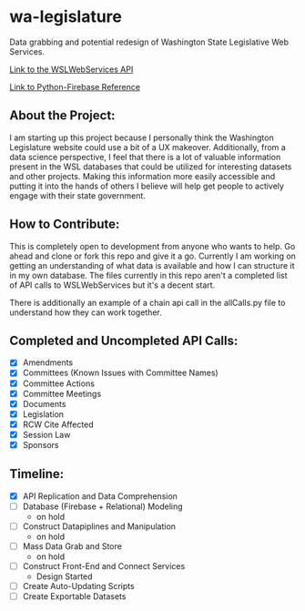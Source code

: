 # wa-legislature
Data grabbing and potential redesign of Washington State Legislative Web Services.

[Link to the WSLWebServices API](http://wslwebservices.leg.wa.gov/#Table1)

[Link to Python-Firebase Reference](https://pypi.python.org/pypi/python-firebase/1.2)

## About the Project:
I am starting up this project because I personally think the Washington Legislature website could use a bit of a UX makeover.
Additionally, from a data science perspective, I feel that there is a lot of valuable information present in the WSL databases that
could be utilized for interesting datasets and other projects. Making this information more easily accessible and putting it into the
hands of others I believe will help get people to actively engage with their state government.

## How to Contribute:
This is completely open to development from anyone who wants to help. Go ahead and clone or fork this repo and give it a go.
Currently I am working on getting an understanding of what data is available and how I can structure it in my own database.
The files currently in this repo aren't a completed list of API calls to WSLWebServices but it's a decent start.

There is additionally an example of a chain api call in the allCalls.py file to understand how they can work together.

## Completed and Uncompleted API Calls:
- [x] Amendments
- [x] Committees (Known Issues with Committee Names)
- [x] Committee Actions
- [x] Committee Meetings
- [x] Documents
- [x] Legislation
- [x] RCW Cite Affected
- [x] Session Law
- [x] Sponsors

## Timeline:
- [x] API Replication and Data Comprehension
- [ ] Database (Firebase + Relational) Modeling
   - on hold
- [ ] Construct Datapiplines and Manipulation
   - on hold
- [ ] Mass Data Grab and Store
   - on hold
- [ ] Construct Front-End and Connect Services
   - Design Started
- [ ] Create Auto-Updating Scripts
- [ ] Create Exportable Datasets
